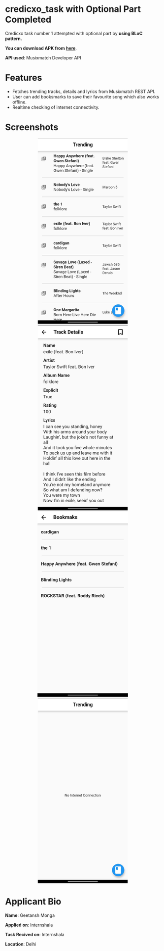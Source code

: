 # credicxo_task with Optional Part Completed

Credicxo task number 1 attempted with optional part by **using BLoC pattern.**

**You can download APK from** [**here**](https://drive.google.com/file/d/1cNkYM_ZCLNBuraMJGXekKbhlpdtvtuzc/view?usp=sharing).


**API used**: Musixmatch Developer API

# Features

* Fetches trending tracks, details and lyrics from Musixmatch REST API.
* User can add booksmarks to save their favourite song which also works offline.
* Realtime checking of internet connectivity.

# Screenshots

<p align="center">
<img src="https://github.com/GMGOG/Credicxo-optional-task/blob/master/screenshots/trending.jpg" alt="details" height = "600" >
<img src="https://github.com/GMGOG/Credicxo-optional-task/blob/master/screenshots/details.jpg" alt="details" height = "600" >
<img src="https://github.com/GMGOG/Credicxo-optional-task/blob/master/screenshots/bookmarks.jpg" alt="details" height = "600" >
<img src="https://github.com/GMGOG/Credicxo-optional-task/blob/master/screenshots/no_internet.jpg" alt="details" height = "600" >
</p>

# Applicant Bio
**Name**: Geetansh Monga

**Applied on**: Internshala

**Task Recived on**: Internshala

**Location**: Delhi

